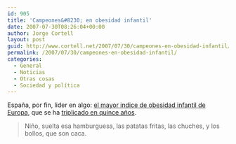 ```yaml
---
id: 905
title: 'Campeones&#8230; en obesidad infantil'
date: 2007-07-30T08:26:04+00:00
author: Jorge Cortell
layout: post
guid: http://www.cortell.net/2007/07/30/campeones-en-obesidad-infantil/
permalink: /2007/07/30/campeones-en-obesidad-infantil/
categories:
  - General
  - Noticias
  - Otras cosas
  - Sociedad y polí­tica
---
```

España, por fin, lider en algo: <a target="_blank" title="bebesymas.com" href="http://www.bebesymas.com/2006/07/18-espana-numero-uno-de-europa-en-obesidad-infantil">el mayor indice de obesidad infantil de Europa</a>, que se ha <a target="_blank" title="gordos.com" href="http://www.gordos.com/defaultSecciones.aspx?ID=551&titulo=Espa%C3%B1a-la-obesidad-infantil-se-ha-triplicado-en-quince-a%C3%B1os">triplicado en quince años</a>.

> Niño, suelta esa hamburguesa, las patatas fritas, las chuches, y los bollos, que son caca.